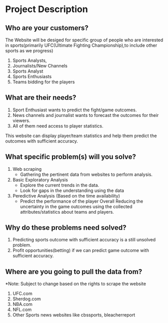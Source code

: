 # Project Description

## Who are your customers? 

The Website will be desiged for specific group of people who are interested in sports(primarily UFC(Ultimate Fighting Championship),to include other sports as we progress)

  1. Sports Analysts,
  2. Journalists/New Channels
  3. Sports Analyst
  4. Sports Enthusiasts
  5. Teams bidding for the players

## What are their needs? 

  1. Sport Enthusiast wants to predict the fight/game outcomes.
  2. News channels and journalist wants to forecast the outcomes for their viewers.
  3. All of them need access to player statistics.

This website can display player/team statistics and help them predict the outcomes with sufficient accuracy.

## What specific problem(s) will you solve? 

  1. Web scraping
      * Gathering the pertinent data from websites to perform analysis.
  2. Basic Exploratory Analysis
      * Explore the current trends in the data.
      * Look for gaps in the understanding using the data
  2. Peredictive Analysis (Based on the time availability)
      * Predict the performance of the player
 Overall Reducing the uncertainty in the game outcomes using the collected attributes/statistics about teams and players.

## Why do these problems need solved?

  1. Predicting sports outcome with sufficient accuracy is a still unsolved problem. 
  2. Profit opportunities(betting) if we can predict game outcome with sufficient accuracy.

## Where are you going to pull the data from?

*Note: Subject to change based on the rights to scrape the website

  1. UFC.com
  2. Sherdog.com
  3. NBA.com 
  4. NFL.com 
  5. Other Sports news websites like cbssports, bleacherreport
